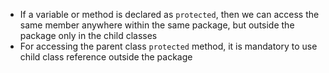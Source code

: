 - If a variable or method is declared as ```protected```, then we can access the same member anywhere within the same package, but outside the package only in the child classes
- For accessing the parent class ```protected``` method, it is mandatory to use child class reference outside the package